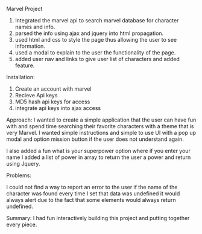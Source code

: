 Marvel Project

1. Integrated the marvel api to search marvel database for character names and info.
2. parsed the info using ajax and jquery into html propagation.
3. used html and css to style the page thus allowing the user to see information.
4. used a modal to explain to the user the functionality of the page.
5. added user nav and links to give user list of characters and added feature.

Installation:

1. Create an account with marvel
2. Recieve Api keys
3. MD5 hash api keys for access
4. integrate api keys into ajax access

Approach:
I wanted to create a simple application that the user can have fun with and spend time searching their favorite characters with a theme that is very Marvel. I wanted simple instructions and simple to use UI with a pop up modal and option mission button if the user does not understand again.

I also added a fun what is your superpower option where if you enter your name I added a list of power in array to return the user a power and return using Jquery.

Problems:

I could not find a way to report an error to the user if the name of the character was found every time I set that data was undefined it would always alert due to the fact that some elements would always return undefined.

Summary: I had fun interactively building this project and putting together every piece.
